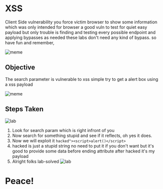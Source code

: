 # XSS

Client Side vulnerability you force victim browser to show some information which was only intended for browser
a good vuln to test for quiet easy payload but only trouble is finding and testing every possible endpoint and applying bypasses as needed these labs don't need any kind of bypass.
so have fun and remember,

![meme](https://static.wixstatic.com/media/3184af_c0169f142e274fcb906fdb5e1e10d6e3~mv2.png/v1/fill/w_546,h_457,al_c,lg_1,q_85,enc_auto/3184af_c0169f142e274fcb906fdb5e1e10d6e3~mv2.png)

## Objective

The search parameter is vulnerable to xss simple try to get a alert box using a xss payload

![meme](https://miro.medium.com/v2/resize:fit:800/1*DxGqjTOfxr1rfXHtAWqojA.jpeg)

## Steps Taken
![lab](./screenshots/lab.png)
1. Look for search param which is right infront of you
2. Now search for something stupid and see if it reflects, oh yes it does.
3. Now we will exploit it `hacked"><script>alert()</script>`
4. hacked is just a stupid string no need to put it if you don't want but it's good to provide some data before ending attribute after hacked it's my payload
5. Alright folks lab-solved
   ![lab](./screenshots/lab-solved.png)
   
   
# Peace!
